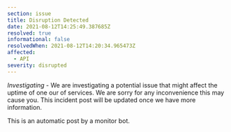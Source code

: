 ```yaml
---
section: issue
title: Disruption Detected
date: 2021-08-12T14:25:49.387685Z
resolved: true
informational: false
resolvedWhen: 2021-08-12T14:20:34.965473Z
affected:
  - API
severity: disrupted
---
```

*Investigating* - We are investigating a potential issue that might affect the uptime of one our of services. We are sorry for any inconvenience this may cause you. This incident post will be updated once we have more information.

This is an automatic post by a monitor bot.
        